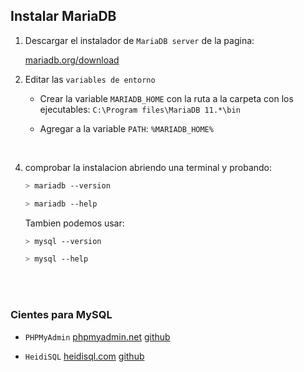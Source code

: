 ## Instalar MariaDB

1. Descargar el instalador de `MariaDB server` de la pagina:

    [mariadb.org/download](https://mariadb.org/download/)

3. Editar las `variables de entorno`

    - Crear la variable `MARIADB_HOME` con la ruta a la carpeta con los ejecutables: `C:\Program files\MariaDB 11.*\bin`

    - Agregar a la variable `PATH`: `%MARIADB_HOME%`

<br>

4. comprobar la instalacion abriendo una terminal y probando:

     ```sh
    > mariadb --version
    ```
    ```sh
    > mariadb --help
    ```

    Tambien podemos usar:

    ```sh
    > mysql --version
    ```
    ```sh
    > mysql --help
    ```

<br><br>


### Cientes para MySQL

- `PHPMyAdmin`
  [phpmyadmin.net](https://www.phpmyadmin.net/)
  [github](https://github.com/phpmyadmin/phpmyadmin)

- `HeidiSQL`
  [heidisql.com](https://www.heidisql.com/)
  [github](https://github.com/HeidiSQL/HeidiSQL)